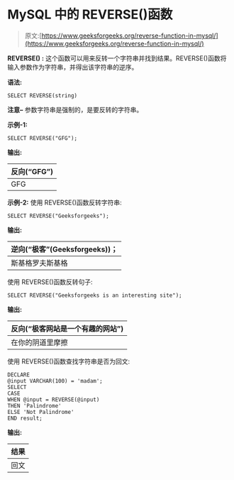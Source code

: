 # MySQL 中的 REVERSE()函数

> 原文:[https://www.geeksforgeeks.org/reverse-function-in-mysql/](https://www.geeksforgeeks.org/reverse-function-in-mysql/)

**REVERSE() :**
这个函数可以用来反转一个字符串并找到结果。REVERSE()函数将输入参数作为字符串，并得出该字符串的逆序。

**语法:**

```
SELECT REVERSE(string)

```

**注意–**
参数字符串是强制的，是要反转的字符串。

**示例-1:**

```
SELECT REVERSE("GFG");

```

**输出:**

| 反向(“GFG”) |
| --- |
| GFG |

**示例-2:**
使用 REVERSE()函数反转字符串:

```
SELECT REVERSE("Geeksforgeeks");

```

**输出:**

| 逆向(“极客”(Geeksforgeeks))； |
| --- |
| 斯基格罗夫斯基格 |

使用 REVERSE()函数反转句子:

```
SELECT REVERSE("Geeksforgeeks is an interesting site");

```

**输出:**

| 反向(“极客网站是一个有趣的网站”) |
| --- |
| 在你的阴道里摩擦 |

使用 REVERSE()函数查找字符串是否为回文:

```
DECLARE 
@input VARCHAR(100) = 'madam';
SELECT 
CASE
WHEN @input = REVERSE(@input)
THEN 'Palindrome'
ELSE 'Not Palindrome'
END result;

```

**输出:**

| 结果 |
| --- |
| 回文 |